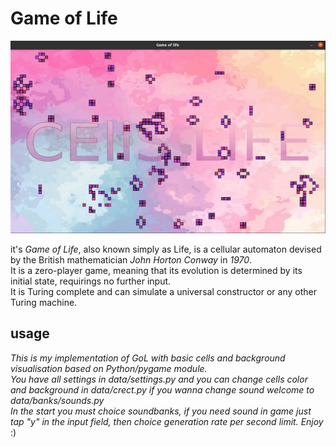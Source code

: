 # Game of Life  
![Image alt](https://github.com/dnacd/py-game-of-life-conways/blob/main/data/images/screenshot.png)  
  
it's *Game of Life*, also known simply as Life, is a cellular automaton devised by the British mathematician *John Horton Conway* in *1970*.  
It is a zero-player game, meaning that its evolution is determined by its initial state, requirings no further input.  
It is Turing complete and can simulate a universal constructor or any other Turing machine.  
  
## usage
_This is my implementation of GoL with basic cells and background visualisation based on Python/pygame module._  
_You have all settings in data/settings.py and you can change cells color and background in data/crect.py if you wanna change sound welcome to data/banks/sounds.py_  
_In the start you must choice soundbanks, if you need sound in game just tap "y" in the input field, then choice generation rate per second limit. Enjoy_ :)
